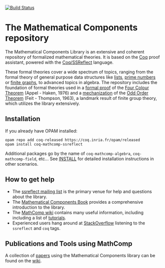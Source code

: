 [![Build Status](https://travis-ci.org/math-comp/math-comp.svg?branch=master)](https://travis-ci.org/math-comp/math-comp)

# The Mathematical Components repository

The Mathematical Components Library is an extensive and coherent
repository of formalized mathematical theories. It is based on
the [Coq](http://coq.inria.fr) proof assistant, powered with the
[Coq/SSReflect](https://coq.inria.fr/distrib/current/refman/ssreflect.html)
language.

These formal theories cover a wide spectrum of topics, ranging from the formal theory of general purpose data structures like [lists](mathcomp/ssreflect/seq.v), [prime numbers](mathcomp/ssreflect/prime.v) or [finite graphs](mathcomp/ssreflect/fingraph.v), to advanced topics in algebra. The repository includes the foundation of formal theories used in a [formal proof](https://www.ams.org/notices/200811/tx081101382p.pdf) of the [Four Colour Theorem](https://en.wikipedia.org/wiki/Four_color_theorem) (Appel - Haken, 1976) and a [mechanization](https://hal.archives-ouvertes.fr/hal-00816699/) of the [Odd Order Theorem](https://en.wikipedia.org/wiki/Feit%E2%80%93Thompson_theorem) (Feit - Thompson, 1963), a landmark result of finite group theory, which utilizes the library extensively.

## Installation

If you already have OPAM installed:

```
opam repo add coq-released https://coq.inria.fr/opam/released
opam install coq-mathcomp-ssreflect
```

Additional packages go by the name of `coq-mathcomp-algebra`,
`coq-mathcomp-field`, etc... See [INSTALL](INSTALL.md) for detailed
installation instructions in other scenarios.

## How to get help

- The [ssreflect mailing
  list](https://sympa.inria.fr/sympa/info/ssreflect) is the primary
  venue for help and questions about the library.
- The [Mathematical Components Book](https://math-comp.github.io/mcb/)
  provides a comprehensive introduction to the library.
- The [MathComp wiki](https://github.com/math-comp/math-comp/wiki)
  contains many useful information, including including a list of
  [tutorials](https://github.com/math-comp/math-comp/wiki/tutorials).
- Experienced users hang around at
  [StackOverflow](https://stackoverflow.com/questions/tagged/ssreflect)
  listening to the `ssreflect` and `coq` tags.

## Publications and Tools using MathComp

A collection of [papers](https://github.com/math-comp/math-comp/wiki/Publications) 
using the Mathematical Components library can be found on the
[wiki](https://github.com/math-comp/math-comp/wiki).
